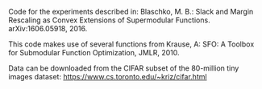 Code for the experiments described in: Blaschko, M. B.: Slack and Margin Rescaling as Convex Extensions of Supermodular Functions. arXiv:1606.05918, 2016.

This code makes use of several functions from Krause, A: SFO: A Toolbox for Submodular Function Optimization, JMLR, 2010.

Data can be downloaded from the CIFAR subset of the 80-million tiny images dataset: https://www.cs.toronto.edu/~kriz/cifar.html
